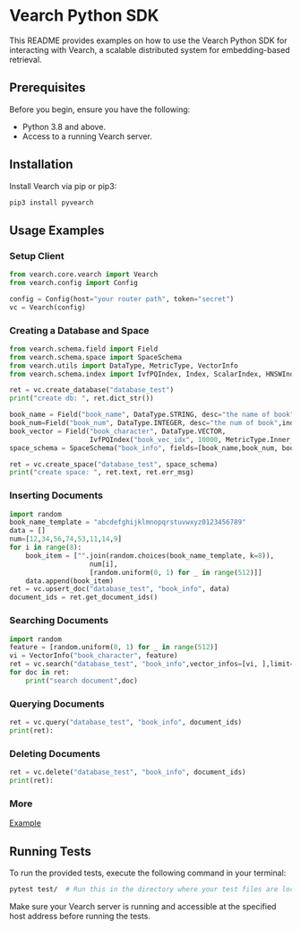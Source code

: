 # Vearch Python SDK
This README provides examples on how to use the Vearch Python SDK for interacting with Vearch, a scalable distributed system for embedding-based retrieval.

## Prerequisites

Before you begin, ensure you have the following:

- Python 3.8 and above.
- Access to a running Vearch server.

## Installation

Install Vearch via pip or pip3:

```sh
pip3 install pyvearch
```

## Usage Examples

### Setup Client

```python
from vearch.core.vearch import Vearch
from vearch.config import Config

config = Config(host="your router path", token="secret")
vc = Vearch(config)
```

### Creating a Database and Space

```python
from vearch.schema.field import Field
from vearch.schema.space import SpaceSchema
from vearch.utils import DataType, MetricType, VectorInfo
from vearch.schema.index import IvfPQIndex, Index, ScalarIndex, HNSWIndex

ret = vc.create_database("database_test")
print("create db: ", ret.dict_str())

book_name = Field("book_name", DataType.STRING, desc="the name of book", index=ScalarIndex("book_name_idx"))
book_num=Field("book_num", DataType.INTEGER, desc="the num of book",index=ScalarIndex("book_num_idx"))
book_vector = Field("book_character", DataType.VECTOR,
                    IvfPQIndex("book_vec_idx", 10000, MetricType.Inner_product, 2048, 128), dimension=512)
space_schema = SpaceSchema("book_info", fields=[book_name,book_num, book_vector, ractor_address])

ret = vc.create_space("database_test", space_schema)
print("create space: ", ret.text, ret.err_msg)
```

### Inserting Documents

```python
import random
book_name_template = "abcdefghijklmnopqrstuvwxyz0123456789"
data = []
num=[12,34,56,74,53,11,14,9]
for i in range(8):
    book_item = ["".join(random.choices(book_name_template, k=8)),
                    num[i],
                    [random.uniform(0, 1) for _ in range(512)]]
    data.append(book_item)
ret = vc.upsert_doc("database_test", "book_info", data)
document_ids = ret.get_document_ids()
```

### Searching Documents

```python
import random
feature = [random.uniform(0, 1) for _ in range(512)]
vi = VectorInfo("book_character", feature)
ret = vc.search("database_test", "book_info",vector_infos=[vi, ],limit=7)
for doc in ret:
    print("search document",doc)
```

### Querying Documents

```python
ret = vc.query("database_test", "book_info", document_ids)
print(ret):
```

### Deleting Documents

```python
ret = vc.delete("database_test", "book_info", document_ids)
print(ret):
```

### More

[Example](example.py)

## Running Tests

To run the provided tests, execute the following command in your terminal:

```sh
pytest test/  # Run this in the directory where your test files are located
```

Make sure your Vearch server is running and accessible at the specified host address before running the tests.

